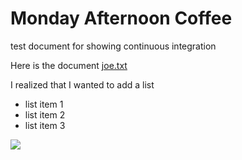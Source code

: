 # Monday Afternoon Coffee

test document for showing continuous integration

Here is the document [joe.txt](joe.txt)

I realized that I wanted to add a list

* list item 1
* list item 2
* list item 3

![](sentosa.jpg)
